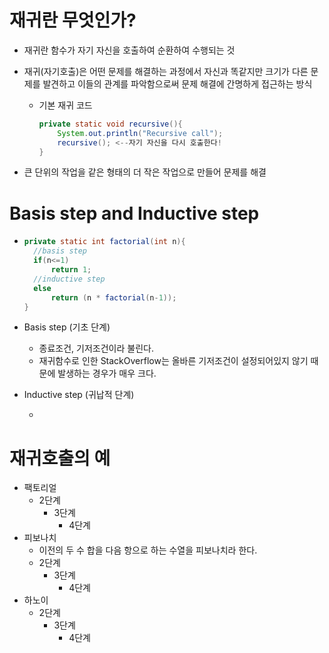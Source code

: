 # 재귀란 무엇인가?

* 재귀란 함수가 자기 자신을 호출하여 순환하여 수행되는 것

* 재귀(자기호출)은 어떤 문제를 해결하는 과정에서 자신과 똑같지만 크기가 다른 문제를 발견하고 이들의 관계를 파악함으로써 문제 해결에 간명하게 접근하는 방식

  - 기본 재귀 코드

    ```java
    private static void recursive(){
        System.out.println("Recursive call");
        recursive(); <--자기 자신을 다시 호출한다!
    }
    ```

* 큰 단위의 작업을 같은 형태의 더 작은 작업으로 만들어 문제를 해결

# Basis step and Inductive step

* ```java
  private static int factorial(int n){
  	//basis step
  	if(n<=1)
  		return 1;
  	//inductive step
  	else	
  		return (n * factorial(n-1));
  }
  ```

* Basis step (기초 단계)

  * 종료조건, 기저조건이라 불린다.
  * 재귀함수로 인한 StackOverflow는 올바른 기저조건이 설정되어있지 않기 때문에 발생하는 경우가 매우 크다.

* Inductive step (귀납적 단계)

  * 

# 재귀호출의 예

* 팩토리얼
  - 2단계
    + 3단계
      + 4단계
* 피보나치
  * 이전의 두 수 합을 다음 항으로 하는 수열을 피보나치라 한다.
  * 2단계
    + 3단계
      + 4단계
* 하노이
  - 2단계
    + 3단계
      + 4단계
